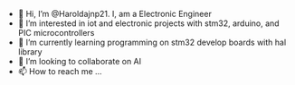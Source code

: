 - 👋 Hi, I’m @Haroldajnp21. I, am a Electronic Engineer
- 👀 I’m interested in iot and electronic projects with stm32, arduino, and PIC microcontrollers 
- 🌱 I’m currently learning programming on stm32 develop boards with hal library
- 💞️ I’m looking to collaborate on AI
- 📫 How to reach me ...

<!---
Haroldajnp21/Haroldajnp21 is a ✨ special ✨ repository because its `README.md` (this file) appears on your GitHub profile.
You can click the Preview link to take a look at your changes.
--->
